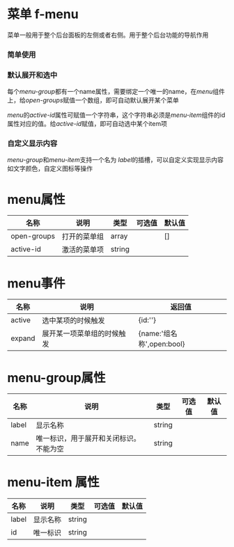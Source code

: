 # 菜单 f-menu

菜单一般用于整个后台面板的左侧或者右侧。用于整个后台功能的导航作用



### 简单使用

<demo path="./MenuDemo1.vue"></demo>

### 默认展开和选中

每个*menu-group*都有一个name属性，需要绑定一个唯一的name，在*menu*组件上，给*open-groups*赋值一个数组，即可自动默认展开某个菜单

*menu*的*active-id*属性可赋值一个字符串，这个字符串必须是*menu-item*组件的id属性对应的值。给*active-id*赋值，即可自动选中某个item项

<demo path="./MenuDemo2.vue"></demo>

### 自定义显示内容

*menu-group*和*menu-item*支持一个名为 *label*的插槽，可以自定义实现显示内容 如文字颜色，自定义图标等操作

<demo path="./MenuDemo3.vue"></demo>

# menu属性

| 名称        | 说明         | 类型          | 可选值 | 默认值 |
| ----------- | ------------ | ------------- | ------ | ------ |
| open-groups | 打开的菜单组 | array<string> |        | []     |
| active-id   | 激活的菜单项 | string        |        |        |

# menu事件

| 名称   | 说明                       | 返回值                    |
| ------ | -------------------------- | ------------------------- |
| active | 选中某项的时候触发         | {id:''}                   |
| expand | 展开某一项菜单组的时候触发 | {name:'组名称',open:bool} |

# menu-group属性

| 名称  | 说明                                   | 类型   | 可选值 | 默认值 |
| ----- | -------------------------------------- | ------ | ------ | ------ |
| label | 显示名称                               | string |        |        |
| name  | 唯一标识，用于展开和关闭标识。不能为空 | string |        |        |

# menu-item 属性

| 名称  | 说明     | 类型   | 可选值 | 默认值 |
| ----- | -------- | ------ | ------ | ------ |
| label | 显示名称 | string |        |        |
| id    | 唯一标识 | string |        |        |

